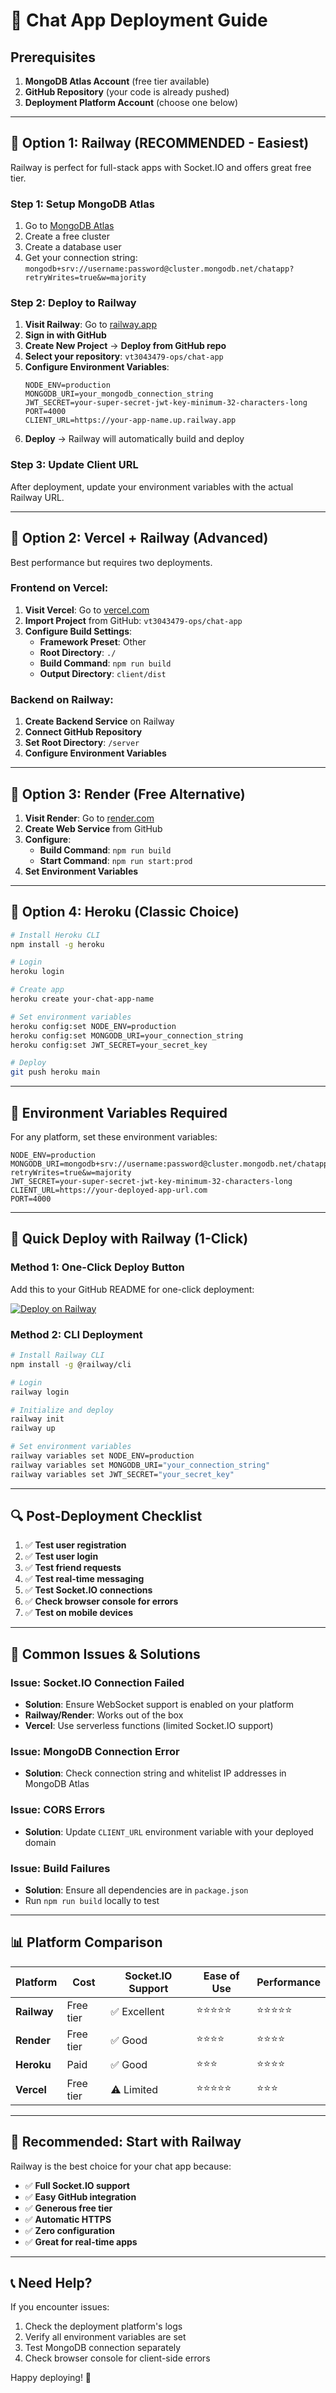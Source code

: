 # 🚀 Chat App Deployment Guide

## Prerequisites

1. **MongoDB Atlas Account** (free tier available)
2. **GitHub Repository** (your code is already pushed)
3. **Deployment Platform Account** (choose one below)

---

## 🎯 **Option 1: Railway (RECOMMENDED - Easiest)**

Railway is perfect for full-stack apps with Socket.IO and offers great free tier.

### **Step 1: Setup MongoDB Atlas**

1. Go to [MongoDB Atlas](https://www.mongodb.com/atlas/database)
2. Create a free cluster
3. Create a database user
4. Get your connection string: `mongodb+srv://username:password@cluster.mongodb.net/chatapp?retryWrites=true&w=majority`

### **Step 2: Deploy to Railway**

1. **Visit Railway**: Go to [railway.app](https://railway.app)
2. **Sign in with GitHub**
3. **Create New Project** → **Deploy from GitHub repo**
4. **Select your repository**: `vt3043479-ops/chat-app`
5. **Configure Environment Variables**:
   ```
   NODE_ENV=production
   MONGODB_URI=your_mongodb_connection_string
   JWT_SECRET=your-super-secret-jwt-key-minimum-32-characters-long
   PORT=4000
   CLIENT_URL=https://your-app-name.up.railway.app
   ```
6. **Deploy** → Railway will automatically build and deploy

### **Step 3: Update Client URL**

After deployment, update your environment variables with the actual Railway URL.

---

## 🎯 **Option 2: Vercel + Railway (Advanced)**

Best performance but requires two deployments.

### **Frontend on Vercel:**

1. **Visit Vercel**: Go to [vercel.com](https://vercel.com)
2. **Import Project** from GitHub: `vt3043479-ops/chat-app`
3. **Configure Build Settings**:
   - **Framework Preset**: Other
   - **Root Directory**: `./`
   - **Build Command**: `npm run build`
   - **Output Directory**: `client/dist`

### **Backend on Railway:**

1. **Create Backend Service** on Railway
2. **Connect GitHub Repository**
3. **Set Root Directory**: `/server`
4. **Configure Environment Variables**

---

## 🎯 **Option 3: Render (Free Alternative)**

1. **Visit Render**: Go to [render.com](https://render.com)
2. **Create Web Service** from GitHub
3. **Configure**:
   - **Build Command**: `npm run build`
   - **Start Command**: `npm run start:prod`
4. **Set Environment Variables**

---

## 🎯 **Option 4: Heroku (Classic Choice)**

```bash
# Install Heroku CLI
npm install -g heroku

# Login
heroku login

# Create app
heroku create your-chat-app-name

# Set environment variables
heroku config:set NODE_ENV=production
heroku config:set MONGODB_URI=your_connection_string
heroku config:set JWT_SECRET=your_secret_key

# Deploy
git push heroku main
```

---

## 🔧 **Environment Variables Required**

For any platform, set these environment variables:

```env
NODE_ENV=production
MONGODB_URI=mongodb+srv://username:password@cluster.mongodb.net/chatapp?retryWrites=true&w=majority
JWT_SECRET=your-super-secret-jwt-key-minimum-32-characters-long
CLIENT_URL=https://your-deployed-app-url.com
PORT=4000
```

---

## 🎯 **Quick Deploy with Railway (1-Click)**

### **Method 1: One-Click Deploy Button**

Add this to your GitHub README for one-click deployment:

[![Deploy on Railway](https://railway.app/button.svg)](https://railway.app/template/your-template-id)

### **Method 2: CLI Deployment**

```bash
# Install Railway CLI
npm install -g @railway/cli

# Login
railway login

# Initialize and deploy
railway init
railway up

# Set environment variables
railway variables set NODE_ENV=production
railway variables set MONGODB_URI="your_connection_string"
railway variables set JWT_SECRET="your_secret_key"
```

---

## 🔍 **Post-Deployment Checklist**

1. ✅ **Test user registration**
2. ✅ **Test user login**
3. ✅ **Test friend requests**
4. ✅ **Test real-time messaging**
5. ✅ **Test Socket.IO connections**
6. ✅ **Check browser console for errors**
7. ✅ **Test on mobile devices**

---

## 🐛 **Common Issues & Solutions**

### **Issue: Socket.IO Connection Failed**
- **Solution**: Ensure WebSocket support is enabled on your platform
- **Railway/Render**: Works out of the box
- **Vercel**: Use serverless functions (limited Socket.IO support)

### **Issue: MongoDB Connection Error**
- **Solution**: Check connection string and whitelist IP addresses in MongoDB Atlas

### **Issue: CORS Errors**
- **Solution**: Update `CLIENT_URL` environment variable with your deployed domain

### **Issue: Build Failures**
- **Solution**: Ensure all dependencies are in `package.json`
- Run `npm run build` locally to test

---

## 📊 **Platform Comparison**

| Platform | Cost | Socket.IO Support | Ease of Use | Performance |
|----------|------|-------------------|-------------|-------------|
| **Railway** | Free tier | ✅ Excellent | ⭐⭐⭐⭐⭐ | ⭐⭐⭐⭐⭐ |
| **Render** | Free tier | ✅ Good | ⭐⭐⭐⭐ | ⭐⭐⭐⭐ |
| **Heroku** | Paid | ✅ Good | ⭐⭐⭐ | ⭐⭐⭐⭐ |
| **Vercel** | Free tier | ⚠️ Limited | ⭐⭐⭐⭐⭐ | ⭐⭐⭐ |

---

## 🚀 **Recommended: Start with Railway**

Railway is the best choice for your chat app because:
- ✅ **Full Socket.IO support**
- ✅ **Easy GitHub integration**
- ✅ **Generous free tier**
- ✅ **Automatic HTTPS**
- ✅ **Zero configuration**
- ✅ **Great for real-time apps**

---

## 📞 **Need Help?**

If you encounter issues:
1. Check the deployment platform's logs
2. Verify all environment variables are set
3. Test MongoDB connection separately
4. Check browser console for client-side errors

Happy deploying! 🎉